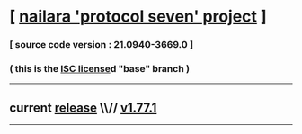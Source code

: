 
# [ [nailara 'protocol seven' project](http://nailara.network/) ]

### [ source code version : 21.0940-3669.0 ]

### ( this is the [ISC license](license)d "base" branch )
---
## current [release](https://github.com/taekiten/nailara/releases) \\\\// [v1.77.1](https://github.com/taekiten/nailara/releases/tag/v1.77.1)
---
